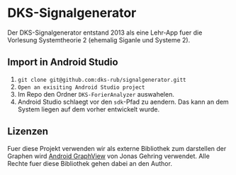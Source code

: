 # DKS-Signalgenerator
Der DKS-Signalgenerator entstand 2013 als eine Lehr-App fuer die Vorlesung Systemtheorie 2 (ehemalig Siganle und Systeme 2).

## Import in Android Studio
1. `git clone git@github.com:dks-rub/signalgenerator.gitt`
2. `Open an exisiting Android Studio project`
  3. Im Repo den Ordner `DKS-ForierAnalyzer` auswahelen.
4. Android Studio schlaegt vor den `sdk`-Pfad zu aendern. Das kann an dem System liegen auf dem vorher entwickelt wurde.

## Lizenzen
Fuer diese Projekt verwenden wir als externe Bibliothek zum darstellen der Graphen 
wird [Android GraphView](http://www.android-graphview.org/) von Jonas Gehring verwendet. 
Alle Rechte fuer diese Bibliothek gehen dabei an den Author.
